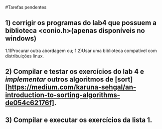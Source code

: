 #Tarefas pendentes

## 1) corrigir os programas do lab4 que possuem a biblioteca <conio.h>(apenas disponíveis no windows)
  1.1)Procurar outra abordagem ou;
  1.2)Usar uma biblioteca compatível com distribuições linux.

## 2) Compilar e testar os exercícios do lab 4 e *implementar* outros algoritmos de [sort][https://medium.com/karuna-sehgal/an-introduction-to-sorting-algorithms-de054c62176f].

## 3) Compilar e executar os exercícios da lista 1.